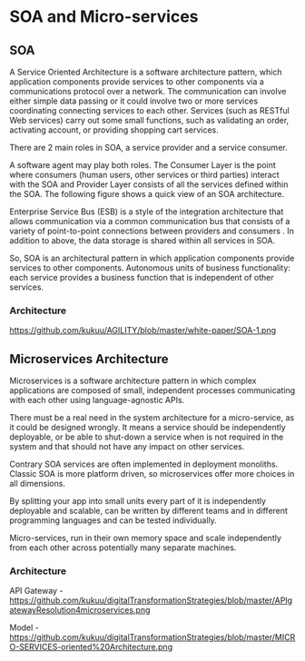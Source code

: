 # SOA and Micro-services

## SOA
A Service Oriented Architecture is a software architecture pattern, which application components provide services to other components via a communications protocol over a network. The communication can involve either simple data passing or it could involve two or more services coordinating connecting services to each other. Services (such as RESTful Web services) carry out some small functions, such as validating an order, activating account, or providing shopping cart services.

There are 2 main roles in SOA, a service provider and a service consumer. 

A software agent may play both roles. The Consumer Layer is the point where consumers (human users, other services or third parties) interact with the SOA and Provider Layer consists of all the services defined within the SOA. The following figure shows a quick view of an SOA architecture.

Enterprise Service Bus (ESB) is a style of the integration architecture that allows communication via a common communication bus that consists of a variety of point-to-point connections between providers and consumers . In addition to above, the data storage is shared within all services in SOA.


So, SOA is an architectural pattern in which application components provide services to other components. Autonomous units of business functionality: each service provides a business function that is independent of other services.

### Architecture

https://github.com/kukuu/AGILITY/blob/master/white-paper/SOA-1.png

## Microservices Architecture

Microservices is a software architecture pattern in which complex applications are composed of small, independent processes communicating with each other using language-agnostic APIs. 

There must be a real need in the system architecture for a micro-service, as it could be designed wrongly. It means a service should be independently deployable, or be able to shut-down a service when is not required in the system and that should not have any impact on other services.

Contrary SOA services are often implemented in deployment monoliths. Classic SOA is more platform driven, so microservices offer more choices in all dimensions.

By splitting your app into small units every part of it is independently deployable and scalable, can be written by different teams and in different programming languages and can be tested individually. 


Micro-services, run in their own memory space and scale independently from each other across potentially many separate machines. 


### Architecture  
API Gateway  - https://github.com/kukuu/digitalTransformationStrategies/blob/master/APIgatewayResolution4microservices.png 

Model - https://github.com/kukuu/digitalTransformationStrategies/blob/master/MICRO-SERVICES-oriented%20Architecture.png


